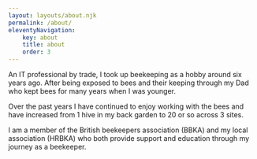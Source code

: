 ```yaml
---
layout: layouts/about.njk
permalink: /about/
eleventyNavigation:
    key: about
    title: about
    order: 3
---
```


An IT professional by trade, I took up beekeeping as a hobby around six years ago. After being exposed to bees and their keeping through my Dad who kept bees for many years when I was younger.

Over the past years I have continued to enjoy working with the bees and have increased from 1 hive in my back garden to 20 or so across 3 sites. 

I am a member of the British beekeepers association (BBKA) and my local association (HRBKA) who both provide support and education through my journey as a beekeeper. 



